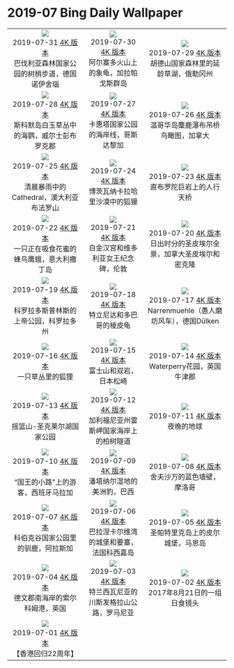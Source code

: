 # 2019-07 Bing Daily Wallpaper

|      |      |      |
|:----:|:----:|:----:|
| ![](https://cn.bing.com/th?id=OHR.TreeTower_ZH-CN4181961177_1920x1080.jpg&rf=LaDigue_UHD.jpg&pid=hp&w=480&h=270&rs=1&c=4)<br> 2019-07-31 [4K 版本](https://cn.bing.com/th?id=OHR.TreeTower_ZH-CN4181961177_1920x1080.jpg&rf=LaDigue_UHD.jpg&pid=hp&w=3840&h=2160&rs=1&c=4) <br> 巴伐利亚森林国家公园的树梢步道，德国诺伊舍瑙| ![](https://cn.bing.com/th?id=OHR.TortoiseMigration_ZH-CN4128473636_1920x1080.jpg&rf=LaDigue_UHD.jpg&pid=hp&w=480&h=270&rs=1&c=4)<br> 2019-07-30 [4K 版本](https://cn.bing.com/th?id=OHR.TortoiseMigration_ZH-CN4128473636_1920x1080.jpg&rf=LaDigue_UHD.jpg&pid=hp&w=3840&h=2160&rs=1&c=4) <br> 阿尔塞多火山上的象龟，加拉帕戈斯群岛| ![](https://cn.bing.com/th?id=OHR.TrilliumLake_ZH-CN4079462365_1920x1080.jpg&rf=LaDigue_UHD.jpg&pid=hp&w=480&h=270&rs=1&c=4)<br> 2019-07-29 [4K 版本](https://cn.bing.com/th?id=OHR.TrilliumLake_ZH-CN4079462365_1920x1080.jpg&rf=LaDigue_UHD.jpg&pid=hp&w=3840&h=2160&rs=1&c=4) <br> 胡德山国家森林里的延龄草湖，俄勒冈州 |
| ![](https://cn.bing.com/th?id=OHR.PuffinSkomer_ZH-CN4039641381_1920x1080.jpg&rf=LaDigue_UHD.jpg&pid=hp&w=480&h=270&rs=1&c=4)<br> 2019-07-28 [4K 版本](https://cn.bing.com/th?id=OHR.PuffinSkomer_ZH-CN4039641381_1920x1080.jpg&rf=LaDigue_UHD.jpg&pid=hp&w=3840&h=2160&rs=1&c=4) <br> 斯科默岛白玉草丛中的海鹦，威尔士彭布罗克郡| ![](https://cn.bing.com/th?id=OHR.CahuitaNP_ZH-CN3985565209_1920x1080.jpg&rf=LaDigue_UHD.jpg&pid=hp&w=480&h=270&rs=1&c=4)<br> 2019-07-27 [4K 版本](https://cn.bing.com/th?id=OHR.CahuitaNP_ZH-CN3985565209_1920x1080.jpg&rf=LaDigue_UHD.jpg&pid=hp&w=3840&h=2160&rs=1&c=4) <br> 卡惠塔国家公园的海岸线，哥斯达黎加| ![](https://cn.bing.com/th?id=OHR.ElkFallsBridge_ZH-CN3921681387_1920x1080.jpg&rf=LaDigue_UHD.jpg&pid=hp&w=480&h=270&rs=1&c=4)<br> 2019-07-26 [4K 版本](https://cn.bing.com/th?id=OHR.ElkFallsBridge_ZH-CN3921681387_1920x1080.jpg&rf=LaDigue_UHD.jpg&pid=hp&w=3840&h=2160&rs=1&c=4) <br> 温哥华岛麋鹿瀑布吊桥鸟瞰图，加拿大 |
| ![](https://cn.bing.com/th?id=OHR.CathedralMountBuffalo_ZH-CN4341947983_1920x1080.jpg&rf=LaDigue_UHD.jpg&pid=hp&w=480&h=270&rs=1&c=4)<br> 2019-07-25 [4K 版本](https://cn.bing.com/th?id=OHR.CathedralMountBuffalo_ZH-CN4341947983_1920x1080.jpg&rf=LaDigue_UHD.jpg&pid=hp&w=3840&h=2160&rs=1&c=4) <br> 清晨暴雨中的Cathedral，澳大利亚布法罗山| ![](https://cn.bing.com/th?id=OHR.MeerkatMob_ZH-CN3788674757_1920x1080.jpg&rf=LaDigue_UHD.jpg&pid=hp&w=480&h=270&rs=1&c=4)<br> 2019-07-24 [4K 版本](https://cn.bing.com/th?id=OHR.MeerkatMob_ZH-CN3788674757_1920x1080.jpg&rf=LaDigue_UHD.jpg&pid=hp&w=3840&h=2160&rs=1&c=4) <br> 博茨瓦纳卡拉哈里沙漠中的狐獴| ![](https://cn.bing.com/th?id=OHR.Skywalk_ZH-CN3725661090_1920x1080.jpg&rf=LaDigue_UHD.jpg&pid=hp&w=480&h=270&rs=1&c=4)<br> 2019-07-23 [4K 版本](https://cn.bing.com/th?id=OHR.Skywalk_ZH-CN3725661090_1920x1080.jpg&rf=LaDigue_UHD.jpg&pid=hp&w=3840&h=2160&rs=1&c=4) <br> 直布罗陀巨岩上的人行天桥 |
| ![](https://cn.bing.com/th?id=OHR.SardiniaHawkMoth_ZH-CN3672906054_1920x1080.jpg&rf=LaDigue_UHD.jpg&pid=hp&w=480&h=270&rs=1&c=4)<br> 2019-07-22 [4K 版本](https://cn.bing.com/th?id=OHR.SardiniaHawkMoth_ZH-CN3672906054_1920x1080.jpg&rf=LaDigue_UHD.jpg&pid=hp&w=3840&h=2160&rs=1&c=4) <br> 一只正在吸食花蜜的蜂鸟鹰蛾，意大利撒丁岛| ![](https://cn.bing.com/th?id=OHR.BuckinghamSummer_ZH-CN3519250117_1920x1080.jpg&rf=LaDigue_UHD.jpg&pid=hp&w=480&h=270&rs=1&c=4)<br> 2019-07-21 [4K 版本](https://cn.bing.com/th?id=OHR.BuckinghamSummer_ZH-CN3519250117_1920x1080.jpg&rf=LaDigue_UHD.jpg&pid=hp&w=3840&h=2160&rs=1&c=4) <br> 白金汉宫和维多利亚女王纪念碑，伦敦| ![](https://cn.bing.com/th?id=OHR.MiquelonPanorama_ZH-CN3614818937_1920x1080.jpg&rf=LaDigue_UHD.jpg&pid=hp&w=480&h=270&rs=1&c=4)<br> 2019-07-20 [4K 版本](https://cn.bing.com/th?id=OHR.MiquelonPanorama_ZH-CN3614818937_1920x1080.jpg&rf=LaDigue_UHD.jpg&pid=hp&w=3840&h=2160&rs=1&c=4) <br> 日出时分的圣皮埃尔全景，加拿大圣皮埃尔和密克隆 |
| ![](https://cn.bing.com/th?id=OHR.GodsGarden_ZH-CN3317703606_1920x1080.jpg&rf=LaDigue_UHD.jpg&pid=hp&w=480&h=270&rs=1&c=4)<br> 2019-07-19 [4K 版本](https://cn.bing.com/th?id=OHR.GodsGarden_ZH-CN3317703606_1920x1080.jpg&rf=LaDigue_UHD.jpg&pid=hp&w=3840&h=2160&rs=1&c=4) <br> 科罗拉多斯普林斯的上帝公园，科罗拉多州| ![](https://cn.bing.com/th?id=OHR.LeatherbackTT_ZH-CN5495532728_1920x1080.jpg&rf=LaDigue_UHD.jpg&pid=hp&w=480&h=270&rs=1&c=4)<br> 2019-07-18 [4K 版本](https://cn.bing.com/th?id=OHR.LeatherbackTT_ZH-CN5495532728_1920x1080.jpg&rf=LaDigue_UHD.jpg&pid=hp&w=3840&h=2160&rs=1&c=4) <br> 特立尼达和多巴哥的棱皮龟| ![](https://cn.bing.com/th?id=OHR.Narrenmuehle_ZH-CN5582540867_1920x1080.jpg&rf=LaDigue_UHD.jpg&pid=hp&w=480&h=270&rs=1&c=4)<br> 2019-07-17 [4K 版本](https://cn.bing.com/th?id=OHR.Narrenmuehle_ZH-CN5582540867_1920x1080.jpg&rf=LaDigue_UHD.jpg&pid=hp&w=3840&h=2160&rs=1&c=4) <br> Narrenmuehle（愚人磨坊风车），德国Dülken |
| ![](https://cn.bing.com/th?id=OHR.VulpesVulpes_ZH-CN5650159325_1920x1080.jpg&rf=LaDigue_UHD.jpg&pid=hp&w=480&h=270&rs=1&c=4)<br> 2019-07-16 [4K 版本](https://cn.bing.com/th?id=OHR.VulpesVulpes_ZH-CN5650159325_1920x1080.jpg&rf=LaDigue_UHD.jpg&pid=hp&w=3840&h=2160&rs=1&c=4) <br> 一只草丛里的狐狸| ![](https://cn.bing.com/th?id=OHR.Ushitukiiwa_ZH-CN5710944706_1920x1080.jpg&rf=LaDigue_UHD.jpg&pid=hp&w=480&h=270&rs=1&c=4)<br> 2019-07-15 [4K 版本](https://cn.bing.com/th?id=OHR.Ushitukiiwa_ZH-CN5710944706_1920x1080.jpg&rf=LaDigue_UHD.jpg&pid=hp&w=3840&h=2160&rs=1&c=4) <br> 富士山和双岩，日本松崎| ![](https://cn.bing.com/th?id=OHR.WaterperryGardens_ZH-CN5767279278_1920x1080.jpg&rf=LaDigue_UHD.jpg&pid=hp&w=480&h=270&rs=1&c=4)<br> 2019-07-14 [4K 版本](https://cn.bing.com/th?id=OHR.WaterperryGardens_ZH-CN5767279278_1920x1080.jpg&rf=LaDigue_UHD.jpg&pid=hp&w=3840&h=2160&rs=1&c=4) <br> Waterperry花园，英国牛津郡 |
| ![](https://cn.bing.com/th?id=OHR.CradleMountain_ZH-CN5817437189_1920x1080.jpg&rf=LaDigue_UHD.jpg&pid=hp&w=480&h=270&rs=1&c=4)<br> 2019-07-13 [4K 版本](https://cn.bing.com/th?id=OHR.CradleMountain_ZH-CN5817437189_1920x1080.jpg&rf=LaDigue_UHD.jpg&pid=hp&w=3840&h=2160&rs=1&c=4) <br> 摇篮山-圣克莱尔湖国家公园| ![](https://cn.bing.com/th?id=OHR.NightofNights_ZH-CN5872572560_1920x1080.jpg&rf=LaDigue_UHD.jpg&pid=hp&w=480&h=270&rs=1&c=4)<br> 2019-07-12 [4K 版本](https://cn.bing.com/th?id=OHR.NightofNights_ZH-CN5872572560_1920x1080.jpg&rf=LaDigue_UHD.jpg&pid=hp&w=3840&h=2160&rs=1&c=4) <br> 加利福尼亚州雷斯岬国家海岸上的柏树隧道| ![](https://cn.bing.com/th?id=OHR.IndiaLitSpace_ZH-CN5941074986_1920x1080.jpg&rf=LaDigue_UHD.jpg&pid=hp&w=480&h=270&rs=1&c=4)<br> 2019-07-11 [4K 版本](https://cn.bing.com/th?id=OHR.IndiaLitSpace_ZH-CN5941074986_1920x1080.jpg&rf=LaDigue_UHD.jpg&pid=hp&w=3840&h=2160&rs=1&c=4) <br> 夜晚的地球 |
| ![](https://cn.bing.com/th?id=OHR.KingsWalkway_ZH-CN5988888672_1920x1080.jpg&rf=LaDigue_UHD.jpg&pid=hp&w=480&h=270&rs=1&c=4)<br> 2019-07-10 [4K 版本](https://cn.bing.com/th?id=OHR.KingsWalkway_ZH-CN5988888672_1920x1080.jpg&rf=LaDigue_UHD.jpg&pid=hp&w=3840&h=2160&rs=1&c=4) <br> “国王的小路”上的游客，西班牙马拉加| ![](https://cn.bing.com/th?id=OHR.JaguarPantanal_ZH-CN6062516404_1920x1080.jpg&rf=LaDigue_UHD.jpg&pid=hp&w=480&h=270&rs=1&c=4)<br> 2019-07-09 [4K 版本](https://cn.bing.com/th?id=OHR.JaguarPantanal_ZH-CN6062516404_1920x1080.jpg&rf=LaDigue_UHD.jpg&pid=hp&w=3840&h=2160&rs=1&c=4) <br> 潘塔纳尔湿地的美洲豹，巴西| ![](https://cn.bing.com/th?id=OHR.ChefchaouenMorocco_ZH-CN6127993429_1920x1080.jpg&rf=LaDigue_UHD.jpg&pid=hp&w=480&h=270&rs=1&c=4)<br> 2019-07-08 [4K 版本](https://cn.bing.com/th?id=OHR.ChefchaouenMorocco_ZH-CN6127993429_1920x1080.jpg&rf=LaDigue_UHD.jpg&pid=hp&w=3840&h=2160&rs=1&c=4) <br> 舍夫沙万的蓝色墙壁，摩洛哥 |
| ![](https://cn.bing.com/th?id=OHR.WesternArcticHerd_ZH-CN6254887608_1920x1080.jpg&rf=LaDigue_UHD.jpg&pid=hp&w=480&h=270&rs=1&c=4)<br> 2019-07-07 [4K 版本](https://cn.bing.com/th?id=OHR.WesternArcticHerd_ZH-CN6254887608_1920x1080.jpg&rf=LaDigue_UHD.jpg&pid=hp&w=3840&h=2160&rs=1&c=4) <br> 科伯克谷国家公园里的驯鹿，阿拉斯加| ![](https://cn.bing.com/th?id=OHR.SommerCalviCorsica_ZH-CN6313433064_1920x1080.jpg&rf=LaDigue_UHD.jpg&pid=hp&w=480&h=270&rs=1&c=4)<br> 2019-07-06 [4K 版本](https://cn.bing.com/th?id=OHR.SommerCalviCorsica_ZH-CN6313433064_1920x1080.jpg&rf=LaDigue_UHD.jpg&pid=hp&w=3840&h=2160&rs=1&c=4) <br> 巴拉涅卡尔维湾的城堡和要塞，法国科西嘉岛| ![](https://cn.bing.com/th?id=OHR.PeelCastle_ZH-CN6366204379_1920x1080.jpg&rf=LaDigue_UHD.jpg&pid=hp&w=480&h=270&rs=1&c=4)<br> 2019-07-05 [4K 版本](https://cn.bing.com/th?id=OHR.PeelCastle_ZH-CN6366204379_1920x1080.jpg&rf=LaDigue_UHD.jpg&pid=hp&w=3840&h=2160&rs=1&c=4) <br> 圣帕特里克岛上的皮尔城堡，马恩岛 |
| ![](https://cn.bing.com/th?id=OHR.SalcombeDevon_ZH-CN5806331292_1920x1080.jpg&rf=LaDigue_UHD.jpg&pid=hp&w=480&h=270&rs=1&c=4)<br> 2019-07-04 [4K 版本](https://cn.bing.com/th?id=OHR.SalcombeDevon_ZH-CN5806331292_1920x1080.jpg&rf=LaDigue_UHD.jpg&pid=hp&w=3840&h=2160&rs=1&c=4) <br> 德文郡南海岸的索尔科姆港，英国| ![](https://cn.bing.com/th?id=OHR.Transfagarasan_ZH-CN5760731327_1920x1080.jpg&rf=LaDigue_UHD.jpg&pid=hp&w=480&h=270&rs=1&c=4)<br> 2019-07-03 [4K 版本](https://cn.bing.com/th?id=OHR.Transfagarasan_ZH-CN5760731327_1920x1080.jpg&rf=LaDigue_UHD.jpg&pid=hp&w=3840&h=2160&rs=1&c=4) <br> 特兰西瓦尼亚的川斯发格拉山公路，罗马尼亚| ![](https://cn.bing.com/th?id=OHR.BailysBeads_ZH-CN5728297739_1920x1080.jpg&rf=LaDigue_UHD.jpg&pid=hp&w=480&h=270&rs=1&c=4)<br> 2019-07-02 [4K 版本](https://cn.bing.com/th?id=OHR.BailysBeads_ZH-CN5728297739_1920x1080.jpg&rf=LaDigue_UHD.jpg&pid=hp&w=3840&h=2160&rs=1&c=4) <br> 2017年8月21日的一组日食镜头 |
| ![](https://cn.bing.com/th?id=OHR.HKreuni_ZH-CN5683726370_1920x1080.jpg&rf=LaDigue_UHD.jpg&pid=hp&w=480&h=270&rs=1&c=4)<br> 2019-07-01 [4K 版本](https://cn.bing.com/th?id=OHR.HKreuni_ZH-CN5683726370_1920x1080.jpg&rf=LaDigue_UHD.jpg&pid=hp&w=3840&h=2160&rs=1&c=4) <br> 【香港回归22周年】